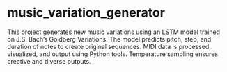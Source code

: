 # music_variation_generator
This project generates new music variations using an LSTM model trained on J.S. Bach’s Goldberg Variations. The model predicts pitch, step, and duration of notes to create original sequences. MIDI data is processed, visualized, and output using Python tools. Temperature sampling ensures creative and diverse outputs.
